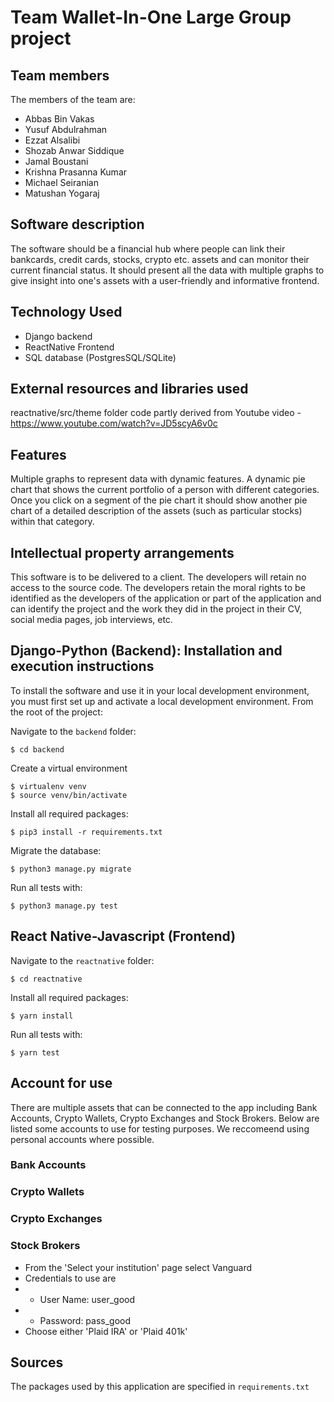 # Team Wallet-In-One Large Group project

## Team members
The members of the team are:
- Abbas Bin Vakas
- Yusuf Abdulrahman
- Ezzat Alsalibi
- Shozab Anwar Siddique
- Jamal Boustani
- Krishna Prasanna Kumar
- Michael Seiranian
- Matushan Yogaraj

## Software description
The software should be a financial hub where people can link their bankcards, credit cards, stocks, crypto etc. assets and can monitor their current financial status. It should present all the data with multiple graphs to give insight into one's assets with a user-friendly and informative frontend.

## Technology Used
- Django backend
- ReactNative Frontend
- SQL database (PostgresSQL/SQLite)

## External resources and libraries used
reactnative/src/theme folder code partly derived from Youtube video - https://www.youtube.com/watch?v=JD5scyA6v0c

## Features
Multiple graphs to represent data with dynamic features.
A dynamic pie chart that shows the current portfolio of a person with different categories. Once you click on a segment of the pie chart it should show another pie chart of a detailed description of the assets (such as particular stocks) within that category.

## Intellectual property arrangements
This software is to be delivered to a client. The developers will retain no access to the source code. The developers retain the moral rights to be identified as the developers of the application or part of the application and can identify the project and the work they did in the project in their CV, social media pages, job interviews, etc.

## Django-Python (Backend): Installation and execution instructions
To install the software and use it in your local development environment, you must first set up and activate a local development environment.  From the root of the project:

Navigate to the `backend` folder:

```
$ cd backend
```

Create a virtual environment

```
$ virtualenv venv
$ source venv/bin/activate
```

Install all required packages:

```
$ pip3 install -r requirements.txt
```

Migrate the database:

```
$ python3 manage.py migrate
```

Run all tests with:

```
$ python3 manage.py test
```

## React Native-Javascript (Frontend)

Navigate to the `reactnative` folder:

```
$ cd reactnative
```

Install all required packages:

```
$ yarn install
```


Run all tests with:

```
$ yarn test
```

## Account for use
There are multiple assets that can be connected to the app including Bank Accounts, Crypto Wallets, Crypto Exchanges and Stock Brokers. Below are listed some accounts to use for testing purposes. We reccomeend using personal accounts where possible.
### Bank Accounts
### Crypto Wallets
### Crypto Exchanges
### Stock Brokers
- From the 'Select your institution' page select Vanguard
- Credentials to use are
- - User Name: user_good
- - Password: pass_good
- Choose either 'Plaid IRA' or 'Plaid 401k'

## Sources
The packages used by this application are specified in `requirements.txt`
